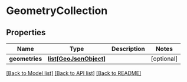 # GeometryCollection

## Properties
Name | Type | Description | Notes
------------ | ------------- | ------------- | -------------
**geometries** | [**list[GeoJsonObject]**](GeoJsonObject.md) |  | [optional] 

[[Back to Model list]](../README.md#documentation-for-models) [[Back to API list]](../README.md#documentation-for-api-endpoints) [[Back to README]](../README.md)

